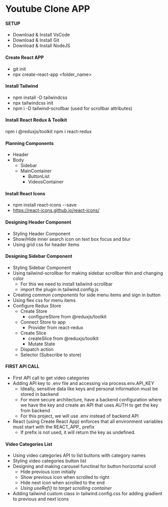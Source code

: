 # Youtube Clone APP

####    SETUP   ####
- Download & Install VsCode
- Download & Install Git
- Download & Install NodeJS

#### Create React APP ####
- git init
- npx create-react-app <folder_name>

#### Install Tailwind ####
- npm install -D tailwindcss
- npx tailwindcss init
- npm i -D tailwind-scrollbar (used for scrollbar attributes)

#### Install React Redux & Toolkit ####
npm i @reduxjs/toolkit
npm i react-redux

#### Planning Components ####
- Header
- Body
    - Sidebar
    - MainContainer
        - ButtonList
        - VideosContainer

#### Install React Icons ####
- npm install react-icons --save
- https://react-icons.github.io/react-icons/

#### Designing Header Component ####
- Styling Header Component
- Show/Hide inner search icon on text box focus and blur 
- Using grid css for header items

#### Designing Sidebar Component ####
- Styling Sidebar Component
- Using tailwind-scrollbar for making sidebar scrollbar thin and changing color
    - For this we need to install tailwind-scrollbar
    - import the plugin in tailwind.config.js
- Creating *common components* for side menu items and sign in button
- Using flex css for menu items
- Configure Redux Store
    - Create Store
        - configureStore from @reduxjs/toolkit
    - Connect Store to app
        - Provider from react-redux
    - Create Slice
        - createSlice from @reduxjs/toolkit
        - Mutate State
    - Dispatch action
    - Selector (Subscribe to store)

#### FIRST API CALL ####
- First API call to get video categories
- Adding API key to .env file and accessing via process.env.API_KEY
    - Ideally, sensitive data like keys and personal information must be stored in backend
    - For more secure architecture, have a backend configuration where we have the key and create an API that uses AUTH to get the key from backend
    - For this project, we will use .env instead of backend API
- React (using Create React App) enforces that all environment variables must start with the REACT_APP_ prefix
    - If prefix is not used, it will return the key as undefined.

#### Video Categories List ####
- Using video categories API to list buttons with category names
- Styling video categories button list
- Designing and making carousel functinal for button horizontal scroll
    - Hide previous icon initially
    - Show previous icon when scrolled to right
    - Hide next icon when scrolled to the end
    - *Using useRef() to target scrolling container*
- Adding tailwind custom class in tailwind.config.css for adding gradient to previous and next icons
